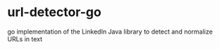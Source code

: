 # url-detector-go
go implementation of the LinkedIn Java library to detect and normalize URLs in text
